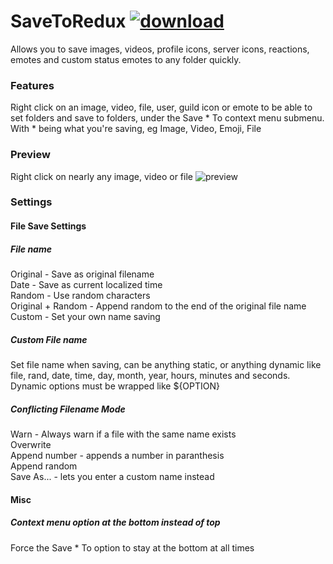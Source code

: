 # SaveToRedux [![download](https://i.imgur.com/OAHgjZu.png)](https://1lighty.github.io/BetterDiscordStuff/?plugin=SaveToRedux&dl=1 "SaveToRedux")
Allows you to save images, videos, profile icons, server icons, reactions, emotes and custom status emotes to any folder quickly.
### Features
Right click on an image, video, file, user, guild icon or emote to be able to set folders and save to folders, under the Save * To context menu submenu.  
With * being what you're saving, eg Image, Video, Emoji, File
### Preview
Right click on nearly any image, video or file
![preview](https://i.imgur.com/htOuqtw.png)
### Settings
#### File Save Settings
##### File name
Original - Save as original filename  
Date - Save as current localized time  
Random - Use random characters  
Original + Random - Append random to the end of the original file name  
Custom - Set your own name saving
##### Custom File name
Set file name when saving, can be anything static, or anything dynamic like file, rand, date, time, day, month, year, hours, minutes and seconds.  
Dynamic options must be wrapped like ${OPTION}
##### Conflicting Filename Mode
Warn - Always warn if a file with the same name exists  
Overwrite  
Append number - appends a number in paranthesis  
Append random  
Save As... - lets you enter a custom name instead
#### Misc
##### Context menu option at the bottom instead of top
Force the Save * To option to stay at the bottom at all times
